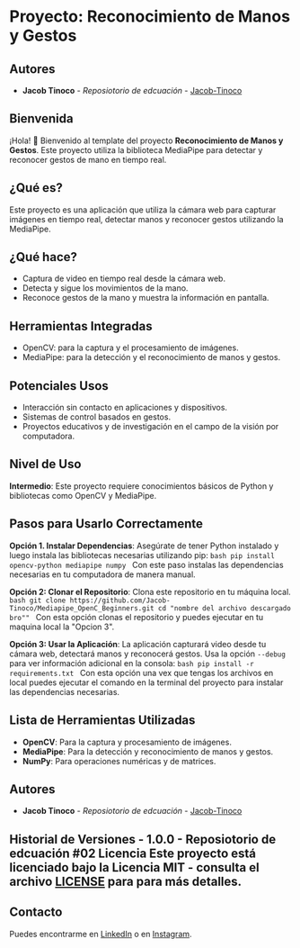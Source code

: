 # Proyecto: Reconocimiento de Manos y Gestos
## Autores

- **Jacob Tinoco** - *Reposiotorio de edcuación* - [Jacob-Tinoco](https://github.com/Jacob-Tinoco)

## Bienvenida
¡Hola! 👋 Bienvenido al template del proyecto **Reconocimiento de Manos y Gestos**. Este proyecto utiliza la biblioteca MediaPipe para detectar y reconocer gestos de mano en tiempo real.

## ¿Qué es?
Este proyecto es una aplicación que utiliza la cámara web para capturar imágenes en tiempo real, detectar manos y reconocer gestos utilizando la MediaPipe.

## ¿Qué hace?
- Captura de video en tiempo real desde la cámara web.
- Detecta y sigue los movimientos de la mano.
- Reconoce gestos de la mano y muestra la información en pantalla.

## Herramientas Integradas
- OpenCV: para la captura y el procesamiento de imágenes.
- MediaPipe: para la detección y el reconocimiento de manos y gestos.

## Potenciales Usos
- Interacción sin contacto en aplicaciones y dispositivos.
- Sistemas de control basados en gestos.
- Proyectos educativos y de investigación en el campo de la visión por computadora.

## Nivel de Uso
**Intermedio**: Este proyecto requiere conocimientos básicos de Python y bibliotecas como OpenCV y MediaPipe.

## Pasos para Usarlo Correctamente
 **Opción 1. Instalar Dependencias**: Asegúrate de tener Python instalado y luego instala las bibliotecas necesarias utilizando pip:
    ```bash
    pip install opencv-python mediapipe numpy
    ```
    Con este paso instalas las dependencias necesarias en tu computadora de manera manual.
    
**Opción 2: Clonar el Repositorio**: Clona este repositorio en tu máquina local.
    ```bash
    git clone https://github.com/Jacob-Tinoco/Mediapipe_OpenC_Beginners.git
    cd "nombre del archivo descargado bro""
    ```
    Con esta opción clonas el repositorio y puedes ejecutar en tu maquina local la "Opcion 3".

 **Opción 3: Usar la Aplicación**: La aplicación capturará video desde tu cámara web, detectará manos y reconocerá gestos. Usa la opción `--debug` para ver información adicional en la consola:
    ```bash
    pip install -r requirements.txt
    ```
    Con esta opción una vex que tengas los archivos en local puedes ejecutar el comando en la terminal del proyecto para instalar las dependencias necesarias.

## Lista de Herramientas Utilizadas
- **OpenCV**: Para la captura y procesamiento de imágenes.
- **MediaPipe**: Para la detección y reconocimiento de manos y gestos.
- **NumPy**: Para operaciones numéricas y de matrices.

## Autores

- **Jacob Tinoco** - *Reposiotorio de edcuación* - [Jacob-Tinoco](https://github.com/Jacob-Tinoco)

## Historial de Versiones - 1.0.0 - Reposiotorio de edcuación #02 Licencia Este proyecto está licenciado bajo la Licencia MIT - consulta el archivo [LICENSE](LICENSE) para para más detalles.

## Contacto

Puedes encontrarme en [LinkedIn](https://www.linkedin.com/in/jacob-t-329675258/) o en [Instagram](https://www.instagram.com/jknc.0/).
